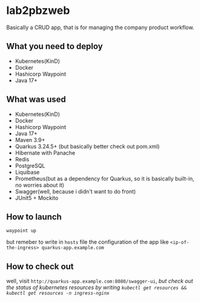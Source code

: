 # lab2pbzweb

Basically a CRUD app, that is for managing the company product workflow.

## What you need to deploy
- Kubernetes(KinD)
- Docker
- Hashicorp Waypoint
- Java 17+

## What was used
- Kubernetes(KinD)
- Docker
- Hashicorp Waypoint
- Java 17+
- Maven 3.9+
- Quarkus 3.24.5+ (but basically better check out pom.xml)
- Hibernate with Panache
- Redis
- PostgreSQL
- Liquibase
- Prometheus(but as a dependency for Quarkus, so it is basically built-in, no worries about it)
- Swagger(well, because i didn't want to do front)
- JUnit5 + Mockito

## How to launch
```shell
waypoint up
```
but remeber to write in ```hosts``` file the configuration of the app like ```<ip-of-the-ingress> quarkus-app.example.com```

## How to check out

well, visit ```http://quarkus-app.example.com:8080/swagger-ui```, _but check out the status of kubernetes resources by writing `kubectl get resources && kubectl get resources -n ingress-nginx`_
